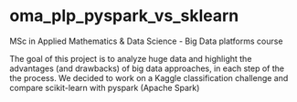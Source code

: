 # oma_plp_pyspark_vs_sklearn
MSc in Applied Mathematics & Data Science - Big Data platforms course

The goal of this project is to analyze huge data and highlight the advantages (and drawbacks)
of big data approaches, in each step of the the process. We decided to work on a Kaggle classification
challenge and compare scikit-learn with pyspark (Apache Spark)

